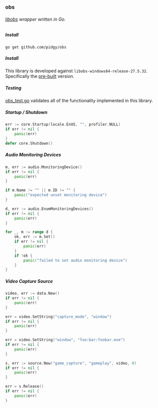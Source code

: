 ### obs 

###### [libobs](https://docs.obsproject.com/) wrapper written in Go. 

##### Install
```
go get github.com/pidgy/obs
```

##### Install
This library is developed against `libobs-windows64-release-27.5.32`. Specifically the [pre-built](https://obsstudios3.streamlabs.com/libobs-windows64-release-27.5.32.7z) version.

##### Testing
[obs_test.go](https://github.com/pidgy/obs/blob/main/obs_test.go) validates all of the functionality implemented in this library.

##### Startup / Shutdown
```go
err := core.Startup(locale.EnUS, "", profiler.NULL)
if err != nil {
    panic(err)
}
defer core.Shutdown()
```

##### Audio Monitoring Devices
```go
m, err := audio.MonitoringDevice()
if err != nil {
    panic(err)
}

if m.Name != "" || m.ID != "" {
    panic("expected unset monitoring device")
}

d, err := audio.EnumMonitoringDevices()
if err != nil {
    panic(err)
}

for _, m := range d {
    ok, err := m.Set()
    if err != nil {
        panic(err)
    }
    if !ok {
        panic("failed to set audio monitoring device")
    }
}
```

##### Video Capture Source
```go
video, err := data.New()
if err != nil {
    panic(err)
}

err = video.SetString("capture_mode", "window")
if err != nil {
    panic(err)
}

err = video.SetString("window", "foo:bar:foobar.exe")
if err != nil {
    panic(err)
}

s, err := source.New("game_capture", "gameplay", video, 0)
if err != nil {
    panic(err)
}

err = s.Release()
if err != nil {
    panic(err)
}
```
